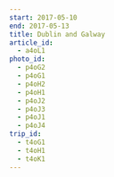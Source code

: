 ```yaml
---
start: 2017-05-10
end: 2017-05-13
title: Dublin and Galway
article_id:
  - a4oL1
photo_id:
  - p4oG2
  - p4oG1
  - p4oH2
  - p4oH1
  - p4oJ2
  - p4oJ3
  - p4oJ1
  - p4oJ4
trip_id:
  - t4oG1
  - t4oH1
  - t4oK1
---
```


